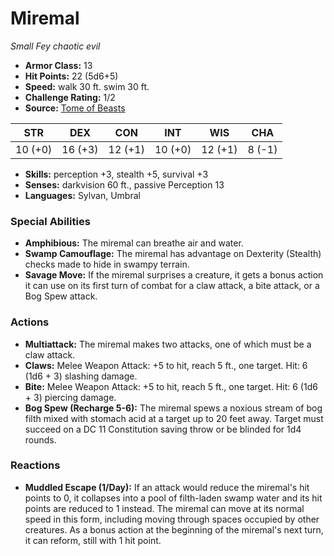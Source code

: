 # Miremal

*Small* *Fey* *chaotic evil*

- **Armor Class:** 13
- **Hit Points:** 22 (5d6+5)
- **Speed:** walk 30 ft. swim 30 ft.
- **Challenge Rating:** 1/2
- **Source:** [Tome of Beasts](https://koboldpress.com/kpstore/product/tome-of-beasts-for-5th-edition-print/)

| STR | DEX | CON | INT | WIS | CHA |
| --- | --- | --- | --- | --- | --- |
| 10 (+0) | 16 (+3) | 12 (+1) | 10 (+0) | 12 (+1) | 8 (-1) |

- **Skills:** perception +3, stealth +5, survival +3
- **Senses:** darkvision 60 ft., passive Perception 13
- **Languages:** Sylvan, Umbral
### Special Abilities
- **Amphibious:** The miremal can breathe air and water.
- **Swamp Camouflage:** The miremal has advantage on Dexterity (Stealth) checks made to hide in swampy terrain.
- **Savage Move:** If the miremal surprises a creature, it gets a bonus action it can use on its first turn of combat for a claw attack, a bite attack, or a Bog Spew attack.
### Actions
- **Multiattack:** The miremal makes two attacks, one of which must be a claw attack.
- **Claws:** Melee Weapon Attack: +5 to hit, reach 5 ft., one target. Hit: 6 (1d6 + 3) slashing damage.
- **Bite:** Melee Weapon Attack: +5 to hit, reach 5 ft., one target. Hit: 6 (1d6 + 3) piercing damage.
- **Bog Spew (Recharge 5-6):** The miremal spews a noxious stream of bog filth mixed with stomach acid at a target up to 20 feet away. Target must succeed on a DC 11 Constitution saving throw or be blinded for 1d4 rounds.
### Reactions
- **Muddled Escape (1/Day):** If an attack would reduce the miremal's hit points to 0, it collapses into a pool of filth-laden swamp water and its hit points are reduced to 1 instead. The miremal can move at its normal speed in this form, including moving through spaces occupied by other creatures. As a bonus action at the beginning of the miremal's next turn, it can reform, still with 1 hit point.
